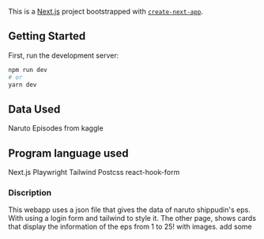 This is a [Next.js](https://nextjs.org/) project bootstrapped with [`create-next-app`](https://github.com/vercel/next.js/tree/canary/packages/create-next-app).

## Getting Started

First, run the development server:

```bash
npm run dev
# or
yarn dev
```

## Data Used

Naruto Episodes from kaggle

## Program language used

Next.js
Playwright
Tailwind
Postcss
react-hook-form

### Discription

This webapp uses a json file that gives the data of naruto shippudin's eps. With using a login form and tailwind to style it. The other page, shows cards that display the information of the eps from 1 to 25! with images. add some 


